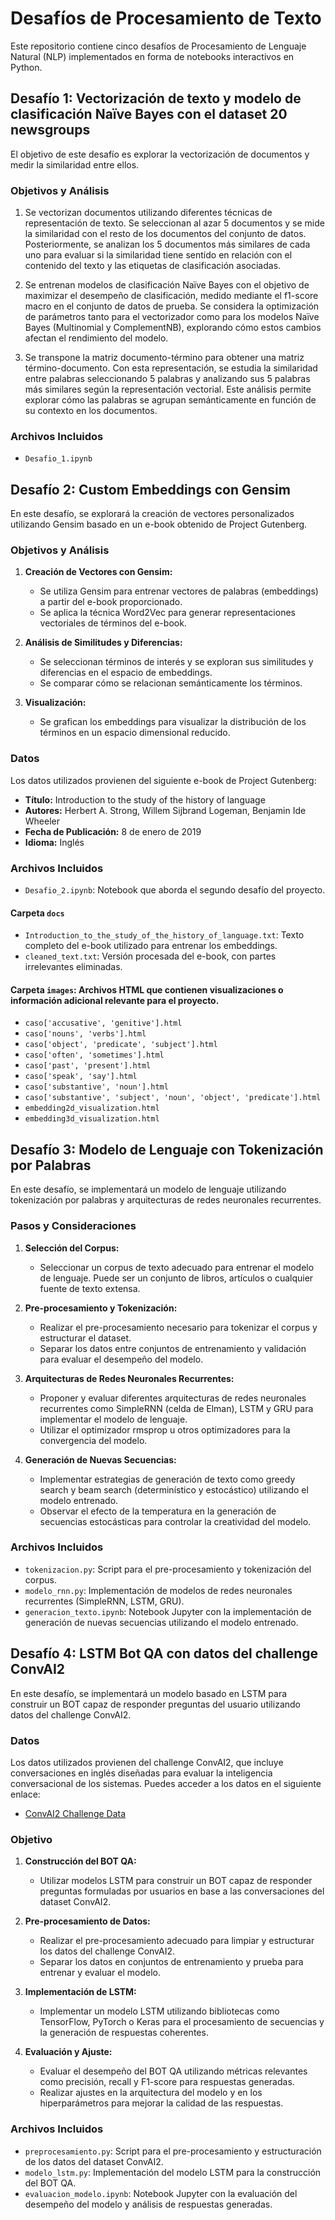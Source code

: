 # Desafíos de Procesamiento de Texto

Este repositorio contiene cinco desafíos de Procesamiento de Lenguaje Natural (NLP) implementados en forma de notebooks interactivos en Python. 

## Desafío 1: Vectorización de texto y modelo de clasificación Naïve Bayes con el dataset 20 newsgroups

El objetivo de este desafío es explorar la vectorización de documentos y medir la similaridad entre ellos. 

### Objetivos y Análisis

1. Se vectorizan documentos utilizando diferentes técnicas de representación de texto. Se seleccionan al azar 5 documentos y se mide la similaridad con el resto de los documentos del conjunto de datos. Posteriormente, se analizan los 5 documentos más similares de cada uno para evaluar si la similaridad tiene sentido en relación con el contenido del texto y las etiquetas de clasificación asociadas.

2. Se entrenan modelos de clasificación Naïve Bayes con el objetivo de maximizar el desempeño de clasificación, medido mediante el f1-score macro en el conjunto de datos de prueba. Se considera la optimización de parámetros tanto para el vectorizador como para los modelos Naïve Bayes (Multinomial y ComplementNB), explorando cómo estos cambios afectan el rendimiento del modelo.

3. Se transpone la matriz documento-término para obtener una matriz término-documento. Con esta representación, se estudia la similaridad entre palabras seleccionando 5 palabras y analizando sus 5 palabras más similares según la representación vectorial. Este análisis permite explorar cómo las palabras se agrupan semánticamente en función de su contexto en los documentos.

### Archivos Incluidos

- `Desafio_1.ipynb`

## Desafío 2: Custom Embeddings con Gensim

En este desafío, se explorará la creación de vectores personalizados utilizando Gensim basado en un e-book obtenido de Project Gutenberg.

### Objetivos y Análisis

1. **Creación de Vectores con Gensim:**
   - Se utiliza Gensim para entrenar vectores de palabras (embeddings) a partir del e-book proporcionado.
   - Se aplica la técnica Word2Vec para generar representaciones vectoriales de términos del e-book.

2. **Análisis de Similitudes y Diferencias:**
   - Se seleccionan términos de interés y se exploran sus similitudes y diferencias en el espacio de embeddings.
   - Se comparar cómo se relacionan semánticamente los términos.

3. **Visualización:**
   - Se grafican los embeddings para visualizar la distribución de los términos en un espacio dimensional reducido.

### Datos

Los datos utilizados provienen del siguiente e-book de Project Gutenberg:

- **Título:** Introduction to the study of the history of language
- **Autores:** Herbert A. Strong, Willem Sijbrand Logeman, Benjamin Ide Wheeler
- **Fecha de Publicación:** 8 de enero de 2019
- **Idioma:** Inglés

### Archivos Incluidos

- `Desafio_2.ipynb`:  Notebook que aborda el segundo desafío del proyecto.

#### Carpeta `docs`

- `Introduction_to_the_study_of_the_history_of_language.txt`: Texto completo del e-book utilizado para entrenar los embeddings.
- `cleaned_text.txt`: Versión procesada del e-book, con partes irrelevantes eliminadas.

#### Carpeta `images`: Archivos HTML que contienen visualizaciones o información adicional relevante para el proyecto.

- `caso['accusative', 'genitive'].html`
- `caso['nouns', 'verbs'].html`
- `caso['object', 'predicate', 'subject'].html`
- `caso['often', 'sometimes'].html`
- `caso['past', 'present'].html`
- `caso['speak', 'say'].html`
- `caso['substantive', 'noun'].html`
- `caso['substantive', 'subject', 'noun', 'object', 'predicate'].html`
- `embedding2d_visualization.html`
- `embedding3d_visualization.html`

## Desafío 3: Modelo de Lenguaje con Tokenización por Palabras

En este desafío, se implementará un modelo de lenguaje utilizando tokenización por palabras y arquitecturas de redes neuronales recurrentes.

### Pasos y Consideraciones

1. **Selección del Corpus:**
   - Seleccionar un corpus de texto adecuado para entrenar el modelo de lenguaje. Puede ser un conjunto de libros, artículos o cualquier fuente de texto extensa.

2. **Pre-procesamiento y Tokenización:**
   - Realizar el pre-procesamiento necesario para tokenizar el corpus y estructurar el dataset.
   - Separar los datos entre conjuntos de entrenamiento y validación para evaluar el desempeño del modelo.

3. **Arquitecturas de Redes Neuronales Recurrentes:**
   - Proponer y evaluar diferentes arquitecturas de redes neuronales recurrentes como SimpleRNN (celda de Elman), LSTM y GRU para implementar el modelo de lenguaje.
   - Utilizar el optimizador rmsprop u otros optimizadores para la convergencia del modelo.

4. **Generación de Nuevas Secuencias:**
   - Implementar estrategias de generación de texto como greedy search y beam search (determinístico y estocástico) utilizando el modelo entrenado.
   - Observar el efecto de la temperatura en la generación de secuencias estocásticas para controlar la creatividad del modelo.

### Archivos Incluidos

- `tokenizacion.py`: Script para el pre-procesamiento y tokenización del corpus.
- `modelo_rnn.py`: Implementación de modelos de redes neuronales recurrentes (SimpleRNN, LSTM, GRU).
- `generacion_texto.ipynb`: Notebook Jupyter con la implementación de generación de nuevas secuencias utilizando el modelo entrenado.

## Desafío 4: LSTM Bot QA con datos del challenge ConvAI2

En este desafío, se implementará un modelo basado en LSTM para construir un BOT capaz de responder preguntas del usuario utilizando datos del challenge ConvAI2.

### Datos

Los datos utilizados provienen del challenge ConvAI2, que incluye conversaciones en inglés diseñadas para evaluar la inteligencia conversacional de los sistemas. Puedes acceder a los datos en el siguiente enlace:

- [ConvAI2 Challenge Data](link_al_dataset)

### Objetivo

1. **Construcción del BOT QA:**
   - Utilizar modelos LSTM para construir un BOT capaz de responder preguntas formuladas por usuarios en base a las conversaciones del dataset ConvAI2.

2. **Pre-procesamiento de Datos:**
   - Realizar el pre-procesamiento adecuado para limpiar y estructurar los datos del challenge ConvAI2.
   - Separar los datos en conjuntos de entrenamiento y prueba para entrenar y evaluar el modelo.

3. **Implementación de LSTM:**
   - Implementar un modelo LSTM utilizando bibliotecas como TensorFlow, PyTorch o Keras para el procesamiento de secuencias y la generación de respuestas coherentes.

4. **Evaluación y Ajuste:**
   - Evaluar el desempeño del BOT QA utilizando métricas relevantes como precisión, recall y F1-score para respuestas generadas.
   - Realizar ajustes en la arquitectura del modelo y en los hiperparámetros para mejorar la calidad de las respuestas.

### Archivos Incluidos

- `preprocesamiento.py`: Script para el pre-procesamiento y estructuración de los datos del dataset ConvAI2.
- `modelo_lstm.py`: Implementación del modelo LSTM para la construcción del BOT QA.
- `evaluacion_modelo.ipynb`: Notebook Jupyter con la evaluación del desempeño del modelo y análisis de respuestas generadas.


